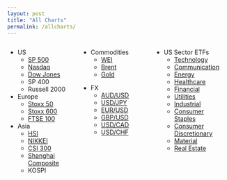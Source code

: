 ```yaml
---
layout: post
title: "All Charts"
permalink: /allcharts/
---
```


<style>
.column {
  float: left;
  width: 33.33%;
}

/* Clear floats after the columns */
.row:after {
  content: "";
  display: table;
  clear: both;
}
</style>


<div class="row">
  <div class="column">
    <ul>
        <li>US
            <ul>
                <li><a href ="/chartsPage/USIndex/SPXIndex">SP 500</a></li>
                <li><a href ="/chartsPage/USIndex/CCMPIndex">Nasdaq</a></li>
                <li><a href ="/chartsPage/USIndex/INDUIndex">Dow Jones</a></li>
                <li>SP 400</li>
                <li>Russell 2000</li>
            </ul>
        </li>
        <li>Europe
            <ul>
                <li><a href ="/chartsPage/EUIndex/SX5EIndex">Stoxx 50</a></li>
                <li><a href ="/chartsPage/EUIndex/SXXPIndex">Stoxx 600</a></li>
                <li><a href ="/chartsPage/EUIndex/UKXIndex">FTSE 100</a></li>
            </ul>
        </li>
        <li>Asia
            <ul>
                <li><a href ="/chartsPage/AsiaIndex/HSIIndex">HSI</a></li>
                <li><a href ="/chartsPage/AsiaIndex/NKYIndex">NIKKEI</a></li>
                <li><a href ="/chartsPage/AsiaIndex/SHSZ300Index">CSI 300</a></li>
                <li><a href ="/chartsPage/AsiaIndex/SHCOMPIndex">Shanghai Composite</a></li>
                <li>KOSPI</li>
            </ul>
        </li>
    </ul>
  </div>

  <div class="column">
    <ul>
        <li>Commodities
            <ul>
                <li><a href ="/chartsPage/CMD/CL1Comdty">WEI</a></li>
                <li><a href ="/chartsPage/CMD/CO1Comdty">Brent</a></li>
                <li><a href ="/chartsPage/CMD/GC1Comdty">Gold</a></li>
            </ul>
        </li>
    </ul>
    <ul>
        <li>FX
            <ul>
                <li><a href ="/chartsPage/FX/AUDUSD">AUD/USD</a></li>
                <li><a href ="/chartsPage/FX/USDJPY">USD/JPY</a></li>
                <li><a href ="/chartsPage/FX/EURUSD">EUR/USD</a></li>
                <li><a href ="/chartsPage/FX/GBPUSD">GBP/USD</a></li>
                <li><a href ="/chartsPage/FX/USDCAD">USD/CAD</a></li>
                <li><a href ="/chartsPage/FX/USDCHF">USD/CHF</a></li>
            </ul>
        </li>
    </ul>

  </div>



  <div class="column">
  <ul>
        <li>US Sector ETFs
            <ul>
                <li><a href ="/chartsPage/Sector/XLK">Technology</a></li>
                <li><a href ="/chartsPage/Sector/XLC">Communication</a></li>
                <li><a href ="/chartsPage/Sector/XLE">Energy</a></li>
                <li><a href ="/chartsPage/Sector/XLV">Healthcare</a></li>
                <li><a href ="/chartsPage/Sector/XLF">Financial</a></li>
                <li><a href ="/chartsPage/Sector/XLU">Utilities</a></li>
                <li><a href ="/chartsPage/Sector/XLI">Industrial</a></li>
                <li><a href ="/chartsPage/Sector/XLP">Consumer Staples</a></li>
                <li><a href ="/chartsPage/Sector/XLY">Consumer Discretionary</a></li>
                <li><a href ="/chartsPage/Sector/XLB">Material</a></li>
                <li><a href ="/chartsPage/Sector/XLRE">Real Estate</a></li>
            </ul>
        </li>    
    </ul>
  </div>

</div>